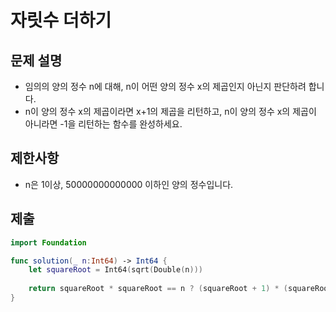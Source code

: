 # 자릿수 더하기

## 문제 설명
- 임의의 양의 정수 n에 대해, n이 어떤 양의 정수 x의 제곱인지 아닌지 판단하려 합니다.
- n이 양의 정수 x의 제곱이라면 x+1의 제곱을 리턴하고, n이 양의 정수 x의 제곱이 아니라면 -1을 리턴하는 함수를 완성하세요.

## 제한사항
- n은 1이상, 50000000000000 이하인 양의 정수입니다.

## 제출
```swift
import Foundation

func solution(_ n:Int64) -> Int64 {
    let squareRoot = Int64(sqrt(Double(n)))
    
    return squareRoot * squareRoot == n ? (squareRoot + 1) * (squareRoot + 1) : -1
}
```